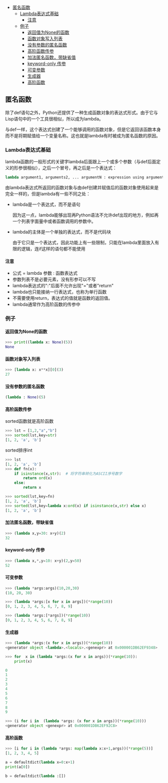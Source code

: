 
  * [匿名函数](#匿名函数)
     * [Lambda表达式基础](#lambda表达式基础)
        * [注意](#注意)
     * [例子](#例子)
        * [返回值为None的函数](#返回值为none的函数)
        * [函数对象写入列表](#函数对象写入列表)
        * [没有参数的匿名函数](#没有参数的匿名函数)
        * [高阶函数传参](#高阶函数传参)
        * [加法匿名函数，带缺省值](#加法匿名函数带缺省值)
        * [keyword-only 传参](#keyword-only-传参)
        * [可变参数](#可变参数)
        * [生成器](#生成器)
        * [高阶函数](#高阶函数)


## 匿名函数

除了def语句之外，Python还提供了一种生成函数对象的表达式形式。由于它与Lisp语句中的一个工具很相似，所以成为lambda。

与def一样，这个表达式创建了一个能够调用的函数对象，但是它返回该函数本身而不是将期赋值给一个变量名称。这也就是lambda有时被成为匿名函数的原因。

### Lambda表达式基础

lambda函数的一般形式的关键字lambda后面跟上一个或多个参数（与def后面定义的形参很相似），之后一个冒号，再之后是一个表达式：

```python
lambda argument1, arguments2, ... argumentN : expression using arguments
```

由lambda表达式所返回的函数对象与由def创建并赋值后的函数对象使用起来是完全一样的，但是lambda有一些不同之处：

- lambda是一个表达式，而不是语句

  因为这一点，lambda能够出现再Python语法不允许def出现的地方，例如再一个列表字面量中或者函数调用的参数中。

- lambda的主体是一个单独的表达式，而不是代码块

  由于它只是一个表达式，因此功能上有一些限制，只能在lambda里面放入有限的逻辑，连if这样的语句都不能使用

#### 注意

- 公式 = lambda 参数 : 函数表达式
- 参数列表不是必要元素，没有形参可以不写
- lambda表达式的":"后面不允许出现"="或者"return"
- lambda也只能接纳一行表达式，也称为单行函数
- 不需要使用return，表达式的值就是函数的返回值。
- lambda通常作为高阶函数的传参中

### 例子

#### 返回值为None的函数

```Python
>>> print((lambda x: None)(5))
None
```

#### 函数对象写入列表

```Python
>>> [lambda x: x**x][0](3)
27
```

#### 没有参数的匿名函数

```Python
(lambda : None)(5)
```

#### 高阶函数传参

sorted函数就是高阶函数

```Python
>>> lst = [1,2,"a","b"]
>>> sorted(lst,key=str)
[1, 2, 'a', 'b']
```

sorted排序int

```Python
>>> lst
[1, 2, 'a', 'b']
>>> def fn(x):
	if isinstance(x,str):  # 将字符串转化为ASCII序号数字
		return ord(x)
	else:
		return x

>>> sorted(lst,key=fn)
[1, 2, 'a', 'b']
>>> sorted(lst,key=lambda x:ord(x) if isinstance(x,str) else x)
[1, 2, 'a', 'b']
```

#### 加法匿名函数，带缺省值

```Python
>>> (lambda x,y=30: x+y)(2)
32
```

#### keyword-only 传参

```Python
>>> (lambda x,*,y=10: x+y)(2,y=50)
52
```

#### 可变参数

```Python
>>> (lambda *args:args)(10,20,30)
(10, 20, 30)

>>> (lambda *args:[x for x in args])(*range(10))
[0, 1, 2, 3, 4, 5, 6, 7, 8, 9]

>>> (lambda *args:[*args])(*range(10))
[0, 1, 2, 3, 4, 5, 6, 7, 8, 9]
```

#### 生成器

```Python
>>> (lambda *args:(x for x in args))(*range(10))
<generator object <lambda>.<locals>.<genexpr> at 0x000001DB62EF9348>

>>> for  x in (lambda *args:(x for x in args))(*range(10)):
	print(x)

0
1
2
3
4
5
6
7
8
9

>>> (i for i in  (lambda *args: (x for x in args))(*range(10)))
<generator object <genexpr> at 0x000001DB62EF92C8>
```

#### 高阶函数

```Python
>>> [i for i in (lambda *args: map(lambda x:x+1,args))(*range(5))]
[1, 2, 3, 4, 5]

a = defaultdict(lambda x=0:x+1)
print(a[0])

b = defaultdict(lambda :[])
```
